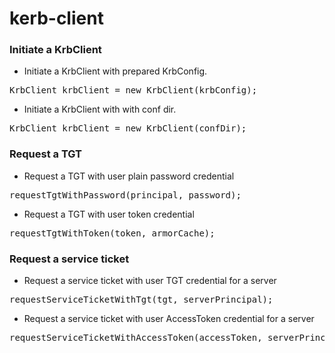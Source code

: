 kerb-client
============

### Initiate a KrbClient
* Initiate a KrbClient with prepared KrbConfig.
<pre>
KrbClient krbClient = new KrbClient(krbConfig);
</pre>
* Initiate a KrbClient with with conf dir.
<pre>
KrbClient krbClient = new KrbClient(confDir);
</pre>

### Request a TGT
* Request a TGT with user plain password credential
<pre>
requestTgtWithPassword(principal, password);
</pre>
* Request a TGT with user token credential
<pre>
requestTgtWithToken(token, armorCache);
</pre>

### Request a service ticket 
* Request a service ticket with user TGT credential for a server
<pre>
requestServiceTicketWithTgt(tgt, serverPrincipal);
</pre>
* Request a service ticket with user AccessToken credential for a server
<pre>
requestServiceTicketWithAccessToken(accessToken, serverPrincipal, armorCache);
</pre>
